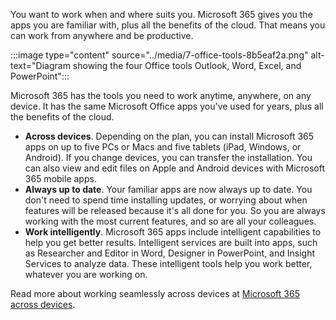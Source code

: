 You want to work when and where suits you. Microsoft 365 gives you the apps you are familiar with, plus all the benefits of the cloud. That means you can work from anywhere and be productive.

:::image type="content" source="../media/7-office-tools-8b5eaf2a.png" alt-text="Diagram showing the four Office tools Outlook, Word, Excel, and PowerPoint":::


Microsoft 365 has the tools you need to work anytime, anywhere, on any device. It has the same Microsoft Office apps you've used for years, plus all the benefits of the cloud.

 -  **Across devices**. Depending on the plan, you can install Microsoft 365 apps on up to five PCs or Macs and five tablets (iPad, Windows, or Android). If you change devices, you can transfer the installation. You can also view and edit files on Apple and Android devices with Microsoft 365 mobile apps.
 -  **Always up to date**. Your familiar apps are now always up to date. You don't need to spend time installing updates, or worrying about when features will be released because it's all done for you. So you are always working with the most current features, and so are all your colleagues.
 -  **Work intelligently**. Microsoft 365 apps include intelligent capabilities to help you get better results. Intelligent services are built into apps, such as Researcher and Editor in Word, Designer in PowerPoint, and Insight Services to analyze data. These intelligent tools help you work better, whatever you are working on.

Read more about working seamlessly across devices at [Microsoft 365 across devices](https://www.microsoft.com/microsoft-365/business/office-applications).
